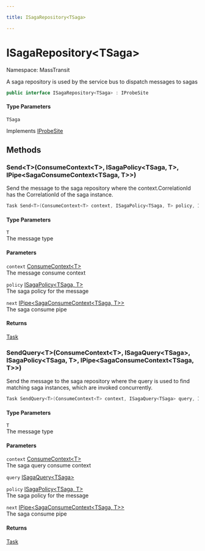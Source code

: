 ```yaml
---

title: ISagaRepository<TSaga>

---
```


# ISagaRepository\<TSaga\>

Namespace: MassTransit

A saga repository is used by the service bus to dispatch messages to sagas

```csharp
public interface ISagaRepository<TSaga> : IProbeSite
```

#### Type Parameters

`TSaga`<br/>

Implements [IProbeSite](../masstransit/iprobesite)

## Methods

### **Send\<T\>(ConsumeContext\<T\>, ISagaPolicy\<TSaga, T\>, IPipe\<SagaConsumeContext\<TSaga, T\>\>)**

Send the message to the saga repository where the context.CorrelationId has the CorrelationId
 of the saga instance.

```csharp
Task Send<T>(ConsumeContext<T> context, ISagaPolicy<TSaga, T> policy, IPipe<SagaConsumeContext<TSaga, T>> next)
```

#### Type Parameters

`T`<br/>
The message type

#### Parameters

`context` [ConsumeContext\<T\>](../masstransit/consumecontext-1)<br/>
The message consume context

`policy` [ISagaPolicy\<TSaga, T\>](../masstransit/isagapolicy-2)<br/>
The saga policy for the message

`next` [IPipe\<SagaConsumeContext\<TSaga, T\>\>](../masstransit/ipipe-1)<br/>
The saga consume pipe

#### Returns

[Task](https://learn.microsoft.com/en-us/dotnet/api/system.threading.tasks.task)<br/>

### **SendQuery\<T\>(ConsumeContext\<T\>, ISagaQuery\<TSaga\>, ISagaPolicy\<TSaga, T\>, IPipe\<SagaConsumeContext\<TSaga, T\>\>)**

Send the message to the saga repository where the query is used to find matching saga instances,
 which are invoked concurrently.

```csharp
Task SendQuery<T>(ConsumeContext<T> context, ISagaQuery<TSaga> query, ISagaPolicy<TSaga, T> policy, IPipe<SagaConsumeContext<TSaga, T>> next)
```

#### Type Parameters

`T`<br/>
The message type

#### Parameters

`context` [ConsumeContext\<T\>](../masstransit/consumecontext-1)<br/>
The saga query consume context

`query` [ISagaQuery\<TSaga\>](../masstransit/isagaquery-1)<br/>

`policy` [ISagaPolicy\<TSaga, T\>](../masstransit/isagapolicy-2)<br/>
The saga policy for the message

`next` [IPipe\<SagaConsumeContext\<TSaga, T\>\>](../masstransit/ipipe-1)<br/>
The saga consume pipe

#### Returns

[Task](https://learn.microsoft.com/en-us/dotnet/api/system.threading.tasks.task)<br/>

